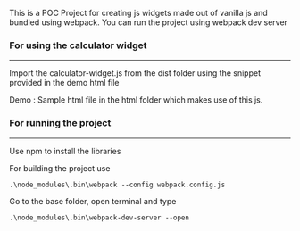 This is a POC Project for creating js widgets made out of vanilla js and bundled using webpack. You can run the project using webpack dev server

### For using the calculator widget
---
Import the calculator-widget.js from the dist folder using the snippet provided in the demo html file

Demo : Sample html file in the html folder which makes use of this js. 

### For running the project
---
Use npm to install the libraries

For building the project use

```
.\node_modules\.bin\webpack --config webpack.config.js
```

Go to the base folder, open terminal and type 

```
.\node_modules\.bin\webpack-dev-server --open
```


